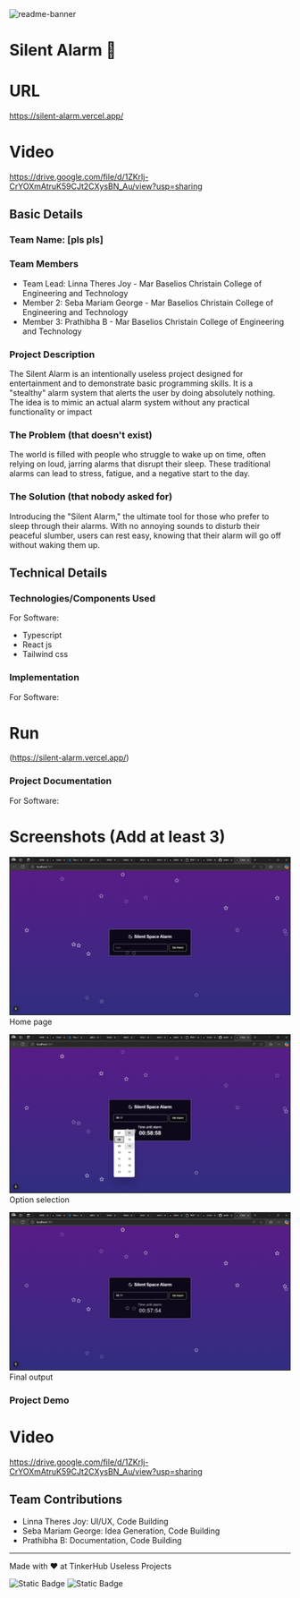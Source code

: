 <img width="1280" alt="readme-banner" src="https://github.com/user-attachments/assets/35332e92-44cb-425b-9dff-27bcf1023c6c">

# Silent Alarm 🎯

# URL
https://silent-alarm.vercel.app/
# Video
https://drive.google.com/file/d/1ZKrlj-CrYOXmAtruK59CJt2CXysBN_Au/view?usp=sharing


## Basic Details
### Team Name: [pls pls]


### Team Members
- Team Lead: Linna Theres Joy - Mar Baselios Christain College of Engineering and Technology
- Member 2: Seba Mariam George - Mar Baselios Christain College of Engineering and Technology
- Member 3: Prathibha B - Mar Baselios Christain College of Engineering and Technology

### Project Description
The Silent Alarm is an intentionally useless project designed for entertainment and to demonstrate basic  programming skills. It is a "stealthy" alarm system that alerts the user by doing absolutely nothing. The idea is to mimic an actual alarm system without  any practical functionality  or impact 

### The Problem (that doesn't exist)
The world is filled with people who struggle to wake up on time, often relying on loud, jarring alarms that disrupt their sleep. These traditional alarms can lead to stress, fatigue, and a negative start to the day.

### The Solution (that nobody asked for)
Introducing the "Silent Alarm," the ultimate tool for those who prefer to sleep through their alarms. With no annoying sounds to disturb their peaceful slumber, users can rest easy, knowing that their alarm will go off without waking them up.

## Technical Details
### Technologies/Components Used
For Software:
- Typescript
- React js
- Tailwind css

### Implementation
For Software:

# Run
(https://silent-alarm.vercel.app/)
### Project Documentation
For Software:

# Screenshots (Add at least 3)

![alt text](image.png)
Home page

![alt text](image-1.png)
Option selection

![alt text](image-2.png)
Final output


### Project Demo
# Video
https://drive.google.com/file/d/1ZKrlj-CrYOXmAtruK59CJt2CXysBN_Au/view?usp=sharing


## Team Contributions
- Linna Theres Joy: UI/UX, Code Building
- Seba Mariam George: Idea Generation, Code Building
- Prathibha B: Documentation, Code Building

---
Made with ❤️ at TinkerHub Useless Projects 

![Static Badge](https://img.shields.io/badge/TinkerHub-24?color=%23000000&link=https%3A%2F%2Fwww.tinkerhub.org%2F)
![Static Badge](https://img.shields.io/badge/UselessProject--24-24?link=https%3A%2F%2Fwww.tinkerhub.org%2Fevents%2FQ2Q1TQKX6Q%2FUseless%2520Projects)



